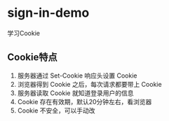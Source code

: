 # sign-in-demo
学习Cookie

## Cookie特点

1. 服务器通过 Set-Cookie 响应头设置 Cookie
2. 浏览器得到 Cookie 之后，每次请求都要带上 Cookie
3. 服务器读取 Cookie 就知道登录用户的信息
4. Cookie 存在有效期，默认20分钟左右，看浏览器
5. Cookie 不安全，可以手动改